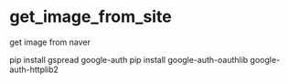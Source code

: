 # get_image_from_site
 get image from naver


pip install gspread google-auth
pip install google-auth-oauthlib google-auth-httplib2
